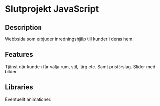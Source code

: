# Slutprojekt JavaScript

## Description
  
  Webbsida som erbjuder inredningshjälp till kunder i deras hem. 


## Features

  Tjänst där kunden får välja rum, stil, färg etc. Samt prisförslag.
  Slider med bilder.
  

## Libraries

  Eventuellt animationer.
